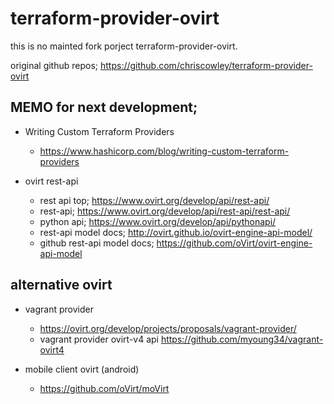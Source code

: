 # terraform-provider-ovirt

this is no mainted fork porject terraform-provider-ovirt. 

original github repos; https://github.com/chriscowley/terraform-provider-ovirt


## MEMO for next development; 

* Writing Custom Terraform Providers
  * https://www.hashicorp.com/blog/writing-custom-terraform-providers

* ovirt rest-api
  * rest api top; https://www.ovirt.org/develop/api/rest-api/
  * rest-api; https://www.ovirt.org/develop/api/rest-api/rest-api/
  * python api; https://www.ovirt.org/develop/api/pythonapi/
  * rest-api model docs; http://ovirt.github.io/ovirt-engine-api-model/
  * github rest-api model docs; https://github.com/oVirt/ovirt-engine-api-model

## alternative ovirt

* vagrant provider
  * https://ovirt.org/develop/projects/proposals/vagrant-provider/
  * vagrant provider ovirt-v4 api https://github.com/myoung34/vagrant-ovirt4

* mobile client ovirt (android)
  * https://github.com/oVirt/moVirt

